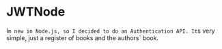 # JWTNode
I`m new in Node.js, so I decided to do an Authentication API. It`s very simple, just a register of books and the authors` book.
